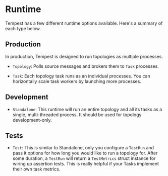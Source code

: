 # Runtime

Tempest has a few different runtime options available. Here's a summary of each type below.

## Production

In production, Tempest is designed to run topologies as multiple processes.

- `Topology`: Polls source messages and brokers them to `Task` processes.

- `Task`: Each topology task runs as an individual processes. You can horizontally scale task workers by launching more processes.

## Development

-  `Standalone`: This runtime will run an entire topology and all its tasks as a single, multi-threaded process. It should be used for topology development-only.

## Tests

-  `Test`: This is similar to Standalone, only you configure a `TestRun` and pass it options for how long you would like to run a topology for. After some duration, a `TestRun` will return a `TestMetrics` struct instance for wiring up assertion tests. This is really helpful if your Tasks implement their own task metrics.